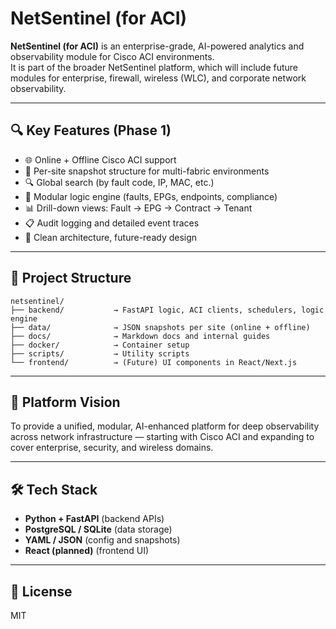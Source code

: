 # NetSentinel (for ACI)

**NetSentinel (for ACI)** is an enterprise-grade, AI-powered analytics and observability module for Cisco ACI environments.  
It is part of the broader NetSentinel platform, which will include future modules for enterprise, firewall, wireless (WLC), and corporate network observability.

---

## 🔍 Key Features (Phase 1)
- 🌐 Online + Offline Cisco ACI support
- 🏢 Per-site snapshot structure for multi-fabric environments
- 🔍 Global search (by fault code, IP, MAC, etc.)
- 🧠 Modular logic engine (faults, EPGs, endpoints, compliance)
- 📊 Drill-down views: Fault → EPG → Contract → Tenant
- 📋 Audit logging and detailed event traces
- 🧱 Clean architecture, future-ready design

---

## 📁 Project Structure
```
netsentinel/
├── backend/           → FastAPI logic, ACI clients, schedulers, logic engine
├── data/              → JSON snapshots per site (online + offline)
├── docs/              → Markdown docs and internal guides
├── docker/            → Container setup
├── scripts/           → Utility scripts
└── frontend/          → (Future) UI components in React/Next.js
```

---

## 🧠 Platform Vision
To provide a unified, modular, AI-enhanced platform for deep observability across network infrastructure — starting with Cisco ACI and expanding to cover enterprise, security, and wireless domains.

---

## 🛠 Tech Stack
- **Python + FastAPI** (backend APIs)
- **PostgreSQL / SQLite** (data storage)
- **YAML / JSON** (config and snapshots)
- **React (planned)** (frontend UI)

---

## 📄 License
MIT
